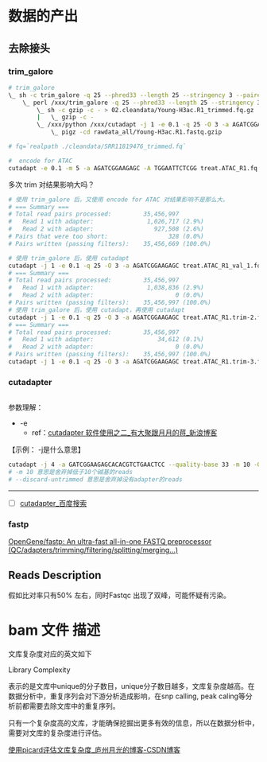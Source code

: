 # 数据的产出

## 去除接头


### trim_galore

```bash
# trim_galore 
\_ sh -c trim_galore -q 25 --phred33 --length 25 --stringency 3 --paired -o 02.cleandata/ rawdata_all/Young-H3ac.R1.fastq.gz rawdata_all/Young-H3ac.R2.fastq.gz &>02.cleandata/Young-H3ac.log
    \_ perl /xxx/trim_galore -q 25 --phred33 --length 25 --stringency 3 --paired -o 02.cleandata/ rawdata_all/Young-H3ac.R1.fastq.gz rawdata_all/Young-H3ac.R2.fastq.gz
        \_ sh -c gzip -c - > 02.cleandata/Young-H3ac.R1_trimmed.fq.gz
        |   \_ gzip -c -
        \_ /xxx/python /xxx/cutadapt -j 1 -e 0.1 -q 25 -O 3 -a AGATCGGAAGAGC rawdata_all/Young-H3ac.R1.fastq.gz
            \_ pigz -cd rawdata_all/Young-H3ac.R1.fastq.gzip

# fq=`realpath ./cleandata/SRR11819476_trimmed.fq` 

#  encode for ATAC
cutadapt -e 0.1 -m 5 -a AGATCGGAAGAGC -A TGGAATTCTCGG treat.ATAC_R1.fq.gz treat.ATAC_R2.fq.gz -o treat.ATAC_R1.trim.fastq.gz -p treat.ATAC_R2.trim.fastq.gz
```

多次 trim 对结果影响大吗？

```bash
# 使用 trim_galore 后，又使用 encode for ATAC 对结果影响不是那么大。
# === Summary ===
# Total read pairs processed:         35,456,997
#   Read 1 with adapter:               1,026,717 (2.9%)
#   Read 2 with adapter:                 927,508 (2.6%)
# Pairs that were too short:                 328 (0.0%)
# Pairs written (passing filters):    35,456,669 (100.0%)

# 使用 trim_galore 后，使用 cutadapt
cutadapt -j 1 -e 0.1 -q 25 -O 3 -a AGATCGGAAGAGC treat.ATAC_R1_val_1.fq.gz treat.ATAC_R2_val_2.fq.gz  -o treat.ATAC_R1.trim-2.fq.gz -p treat.ATAC_R2.trim-2.fq.gz
# === Summary ===
# Total read pairs processed:         35,456,997
#   Read 1 with adapter:               1,038,836 (2.9%)
#   Read 2 with adapter:                       0 (0.0%)
# Pairs written (passing filters):    35,456,997 (100.0%)
# 使用 trim_galore 后，使用 cutadapt，再使用 cutadapt
cutadapt -j 1 -e 0.1 -q 25 -O 3 -a AGATCGGAAGAGC treat.ATAC_R1.trim-2.fq.gz treat.ATAC_R2.trim-2.fq.gz  -o treat.ATAC_R1.trim-3.fq.gz -p treat.ATAC_R2.trim-3.fq.gz
# === Summary ===
# Total read pairs processed:         35,456,997
#   Read 1 with adapter:                  34,612 (0.1%)
#   Read 2 with adapter:                       0 (0.0%)
# Pairs written (passing filters):    35,456,997 (100.0%)
cutadapt -j 1 -e 0.1 -q 25 -O 3 -a AGATCGGAAGAGC treat.ATAC_R1.trim-3.fq.gz treat.ATAC_R2.trim-3.fq.gz  -o treat.ATAC_R1.trim-4.fq.gz -p treat.ATAC_R2.trim-4.fq.gz

```


### cutadapter

```bash

```
参数理解：
- -e
  - ref：[cutadapter 软件使用之二_有大聚跟月月的蒋_新浪博客](http://blog.sina.com.cn/s/blog_c4e3e0620102x7x4.html)

【示例： -j是什么意思】
```bash
cutadapt -j 4 -a GATCGGAAGAGCACACGTCTGAACTCC --quality-base 33 -m 10 -O 4 --discard-untrimmed wy-KO-18d-3.R1.clean.fastq.gz> wy-KO-18d-3.R1.clean.trim.fastq
# -m 10 意思是舍弃掉低于10个碱基的reads
# --discard-untrimmed 意思是舍弃掉没有adapter的reads
```

---
- [ ] [cutadapter_百度搜索](https://www.baidu.com/s?wd=cutadapter&ie=UTF-8)


### fastp

[OpenGene/fastp: An ultra-fast all-in-one FASTQ preprocessor (QC/adapters/trimming/filtering/splitting/merging...)](https://github.com/OpenGene/fastp)


## Reads Description

假如比对率只有50% 左右，同时Fastqc 出现了双峰，可能怀疑有污染。


# bam 文件 描述

文库复杂度对应的英文如下

Library Complexity

表示的是文库中unique的分子数目，unique分子数目越多，文库复杂度越高。在数据分析中，重复序列会对下游分析造成影响，在snp calling, peak caling等分析前都需要去除文库中的重复序列。

只有一个复杂度高的文库，才能确保挖掘出更多有效的信息，所以在数据分析中，需要对文库的复杂度进行评估。

[使用picard评估文库复杂度_庐州月光的博客-CSDN博客](https://blog.csdn.net/weixin_43569478/article/details/108079898)
